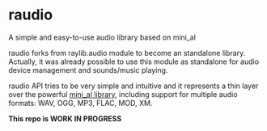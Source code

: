 # raudio
A simple and easy-to-use audio library based on mini_al

raudio forks from raylib.audio module to become an standalone library. Actually, it was already possible to use this module as standalone for audio device management and sounds/music playing.

raudio API tries to be very simple and intuitive and it represents a thin layer over the powerful [mini_al library](https://github.com/dr-soft/mini_al), including support for multiple audio formats: WAV, OGG, MP3, FLAC, MOD, XM.

**This repo is WORK IN PROGRESS**
